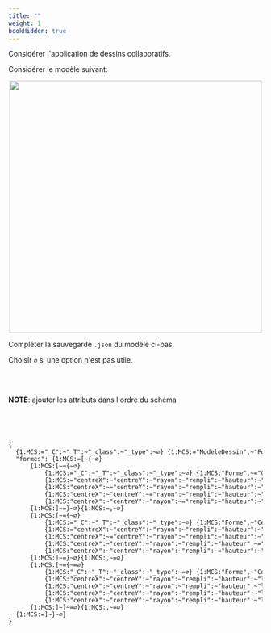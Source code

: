 ```yaml
---
title: ""
weight: 1
bookHidden: true
---
```




Considérer l'application de dessins collaboratifs.

Considérer le modèle suivant:

<center>
    <img width="500px" src="https://ciboulot.ca/cegep/420-4F5-MO/examens/01/A_Up0m2PvzbQggaOmWFlCm/modele/ModeleDessin.png"/>
</center>


Compléter la sauvegarde `.json` du modèle ci-bas.

Choisir `∅` si une option n'est pas utile.

<br>
<br>

**NOTE**: ajouter les attributs dans l'ordre du schéma

<br>
<br>





<code>
<pre>
{
  {1:MCS:="_C":~"_T":~"_class":~"_type":~∅} {1:MCS:="ModeleDessin",~"Forme",~"Cercle",~"Rectangle",~"Liste<Forme>",~∅}
  "formes": {1:MCS:=[~&#123;~∅}
      {1:MCS:[~=&#123;~∅}
          {1:MCS:="_C":~"_T":~"_class":~"_type":~∅} {1:MCS:"Forme",~="Cercle",~"Rectangle",~∅}
          {1:MCS:="centreX":~"centreY":~"rayon":~"rempli":~"hauteur":~"largeur":~∅} {1:MCS:=100,~50,~10,~true,~30,~5,~15,~false,~∅}
          {1:MCS:"centreX":~="centreY":~"rayon":~"rempli":~"hauteur":~"largeur":~∅} {1:MCS:100,~=50,~10,~true,~30,~5,~15,~false,~∅}
          {1:MCS:"centreX":~"centreY":~="rayon":~"rempli":~"hauteur":~"largeur":~∅} {1:MCS:100,~50,~=10,~true,~30,~5,~15,~false,~∅}
          {1:MCS:"centreX":~"centreY":~"rayon":~="rempli":~"hauteur":~"largeur":~∅} {1:MCS:100~50~10~=true~30~5~15~false~∅}
      {1:MCS:]~=&#125;~∅}{1:MCS:=,~∅}
      {1:MCS:[~=&#123;~∅}
          {1:MCS:="_C":~"_T":~"_class":~"_type":~∅} {1:MCS:"Forme",~"Cercle",~="Rectangle",~∅}
          {1:MCS:="centreX":~"centreY":~"rayon":~"rempli":~"hauteur":~"largeur":~∅} {1:MCS:100,~50,~10,~true,~=30,~5,~15,~false,~∅}
          {1:MCS:"centreX":~="centreY":~"rayon":~"rempli":~"hauteur":~"largeur":~∅} {1:MCS:100,~50,~=10,~true,~30,~5,~15,~false,~∅}
          {1:MCS:"centreX":~"centreY":~"rayon":~"rempli":~"hauteur":~="largeur":~∅} {1:MCS:100,~50,~10,~true,~30,~5,~=15,~false,~∅}
          {1:MCS:"centreX":~"centreY":~"rayon":~"rempli":~="hauteur":~"largeur":~∅} {1:MCS:100~50~10~true~30~=5~15~false~∅}
      {1:MCS:]~=&#125;~∅}{1:MCS:,~=∅}
      {1:MCS:[~=&#123;~=∅}
          {1:MCS:"_C":~"_T":~"_class":~"_type":~=∅} {1:MCS:"Forme",~"Cercle",~"Rectangle",~=∅}
          {1:MCS:"centreX":~"centreY":~"rayon":~"rempli":~"hauteur":~"largeur":~=∅} {1:MCS:100,~50,~10,~true,~30,~5,~15,~false,~=∅}
          {1:MCS:"centreX":~"centreY":~"rayon":~"rempli":~"hauteur":~"largeur":~=∅} {1:MCS:100,~50,~10,~true,~30,~5,~15,~false,~=∅}
          {1:MCS:"centreX":~"centreY":~"rayon":~"rempli":~"hauteur":~"largeur":~=∅} {1:MCS:100,~50,~10,~true,~30,~5,~15,~false,~=∅}
          {1:MCS:"centreX":~"centreY":~"rayon":~"rempli":~"hauteur":~"largeur":~=∅} {1:MCS:100~50~10~true~30~5~15~false~=∅}
      {1:MCS:]~&#125;~=∅}{1:MCS:,~=∅}
  {1:MCS:=]~&#125;~∅}
}
</pre>
</code>
